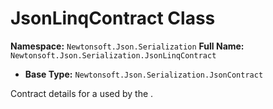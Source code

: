 # JsonLinqContract Class

**Namespace:** `Newtonsoft.Json.Serialization`
**Full Name:** `Newtonsoft.Json.Serialization.JsonLinqContract`
- **Base Type:** `Newtonsoft.Json.Serialization.JsonContract`

Contract details for a  used by the .